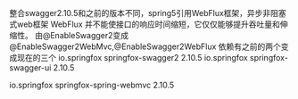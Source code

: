 整合swagger2.10.5和之前的版本不同，spring5引用WebFlux框架，异步非阻塞式web框架
WebFlux 并不能使接口的响应时间缩短，它仅仅能够提升吞吐量和伸缩性。
由@EnableSwagger2变成@EnableSwagger2WebMvc,@EnableSwagger2WebFlux
依赖有之前的两个变成现在的三个
<dependency>
    <groupId>io.springfox</groupId>
    <artifactId>springfox-swagger2</artifactId>
    <version>2.10.5</version>
</dependency>
<dependency>
    <groupId>io.springfox</groupId>
    <artifactId>springfox-swagger-ui</artifactId>
    <version>2.10.5</version>
</dependency>
<!--     <dependency>
    <groupId>io.springfox</groupId>
    <artifactId>springfox-spring-webflux</artifactId>
    <version>2.10.5</version>
</dependency>-->
<dependency>
    <groupId>io.springfox</groupId>
    <artifactId>springfox-spring-webmvc</artifactId>
    <version>2.10.5</version>
</dependency>